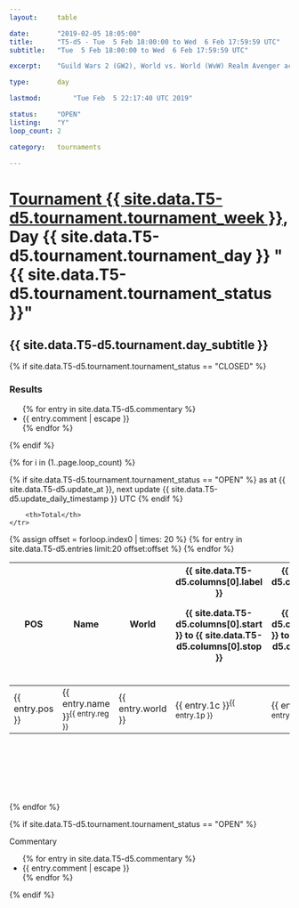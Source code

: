 ```yaml
---
layout: 	table

date: 		"2019-02-05 18:05:00"
title: 		"T5-d5 - Tue  5 Feb 18:00:00 to Wed  6 Feb 17:59:59 UTC"
subtitle: 	"Tue  5 Feb 18:00:00 to Wed  6 Feb 17:59:59 UTC"

excerpt:    "Guild Wars 2 (GW2), World vs. World (WvW) Realm Avenger achivement Tournament. \"Every Kill Counts\""

type:       day

lastmod: 		"Tue Feb  5 22:17:40 UTC 2019"

status:     "OPEN"
listing:    "Y"
loop_count: 2

category: 	tournaments

---
```

<div class="table_header">
    <h1><a href="{{ site.data.T5-d5.tournament.week_url }}">Tournament {{ site.data.T5-d5.tournament.tournament_week }}</a>, Day {{ site.data.T5-d5.tournament.tournament_day }} "{{ site.data.T5-d5.tournament.tournament_status }}"</h1>
    <h2>{{ site.data.T5-d5.tournament.day_subtitle }}</h2> 
</div>

{% if site.data.T5-d5.tournament.tournament_status == "CLOSED" %} 
<div class="commentary">
  <h3>Results</h3>
  <ul>
    {% for entry in site.data.T5-d5.commentary %}
    <li class="commentary_list">{{ entry.comment | escape }}</li>
    {% endfor %}
  </ul>
</div>
{% endif %}


{% for i in (1..page.loop_count) %}

{% if site.data.T5-d5.tournament.tournament_status == "OPEN" %} 
<span class="table_nextupdate">as at {{ site.data.T5-d5.update_at }}, next update {{ site.data.T5-d5.update_daily_timestamp }} UTC</span> 
{% endif %}

<table class="day_table">
  <colgroup>
    <col style="width:18px">
    <col style="width:55px">
    <col style="width:55px">
    <col style="width:12px">
    <col style="width:12px">
    <col style="width:12px">
    <col style="width:12px">
    <col style="width:12px">
    <col style="width:12px">
    <col style="width:12px">
    <col style="width:12px">
    <col style="width:12px">
    <col style="width:12px">
    <col style="width:12px">
    <col style="width:12px">
    <col style="width:12px">
    <col style="width:12px">
    <col style="width:12px">
    <col style="width:12px">
    <col style="width:12px">
    <col style="width:12px">
    <col style="width:12px">
    <col style="width:12px">
    <col style="width:12px">
    <col style="width:12px">
    <col style="width:12px">
    <col style="width:12px">
    <col style="width:18px">
  </colgroup>  
  <thead>
    <tr>
        <th>POS</th>
        <th class="AlignLeft">Name</th>
        <th class="AlignLeft">World</th>

<th><div class="label">{{ site.data.T5-d5.columns[0].label }}<p class="onhover">{{ site.data.T5-d5.columns[0].start }} to {{ site.data.T5-d5.columns[0].stop }}</p></div>​</th>
<th><div class="label">{{ site.data.T5-d5.columns[1].label }}<p class="onhover">{{ site.data.T5-d5.columns[1].start }} to {{ site.data.T5-d5.columns[1].stop }}</p></div>​</th>
<th><div class="label">{{ site.data.T5-d5.columns[2].label }}<p class="onhover">{{ site.data.T5-d5.columns[2].start }} to {{ site.data.T5-d5.columns[2].stop }}</p></div>​</th>
<th><div class="label">{{ site.data.T5-d5.columns[3].label }}<p class="onhover">{{ site.data.T5-d5.columns[3].start }} to {{ site.data.T5-d5.columns[3].stop }}</p></div>​</th>
<th><div class="label">{{ site.data.T5-d5.columns[4].label }}<p class="onhover">{{ site.data.T5-d5.columns[4].start }} to {{ site.data.T5-d5.columns[4].stop }}</p></div>​</th>
<th><div class="label">{{ site.data.T5-d5.columns[5].label }}<p class="onhover">{{ site.data.T5-d5.columns[5].start }} to {{ site.data.T5-d5.columns[5].stop }}</p></div>​</th>
<th><div class="label">{{ site.data.T5-d5.columns[6].label }}<p class="onhover">{{ site.data.T5-d5.columns[6].start }} to {{ site.data.T5-d5.columns[6].stop }}</p></div>​</th>
<th><div class="label">{{ site.data.T5-d5.columns[7].label }}<p class="onhover">{{ site.data.T5-d5.columns[7].start }} to {{ site.data.T5-d5.columns[7].stop }}</p></div>​</th>
<th><div class="label">{{ site.data.T5-d5.columns[8].label }}<p class="onhover">{{ site.data.T5-d5.columns[8].start }} to {{ site.data.T5-d5.columns[8].stop }}</p></div>​</th>
<th><div class="label">{{ site.data.T5-d5.columns[9].label }}<p class="onhover">{{ site.data.T5-d5.columns[9].start }} to {{ site.data.T5-d5.columns[9].stop }}</p></div>​</th>
<th><div class="label">{{ site.data.T5-d5.columns[10].label }}<p class="onhover">{{ site.data.T5-d5.columns[10].start }} to {{ site.data.T5-d5.columns[10].stop }}</p></div>​</th>

<th><div class="label">{{ site.data.T5-d5.columns[11].label }}<p class="onhover">{{ site.data.T5-d5.columns[11].start }} to {{ site.data.T5-d5.columns[11].stop }}</p></div>​</th>
<th><div class="label">{{ site.data.T5-d5.columns[12].label }}<p class="onhover">{{ site.data.T5-d5.columns[12].start }} to {{ site.data.T5-d5.columns[12].stop }}</p></div>​</th>
<th><div class="label">{{ site.data.T5-d5.columns[13].label }}<p class="onhover">{{ site.data.T5-d5.columns[13].start }} to {{ site.data.T5-d5.columns[13].stop }}</p></div>​</th>
<th><div class="label">{{ site.data.T5-d5.columns[14].label }}<p class="onhover">{{ site.data.T5-d5.columns[14].start }} to {{ site.data.T5-d5.columns[14].stop }}</p></div>​</th>
<th><div class="label">{{ site.data.T5-d5.columns[15].label }}<p class="onhover">{{ site.data.T5-d5.columns[15].start }} to {{ site.data.T5-d5.columns[15].stop }}</p></div>​</th>
<th><div class="label">{{ site.data.T5-d5.columns[16].label }}<p class="onhover">{{ site.data.T5-d5.columns[16].start }} to {{ site.data.T5-d5.columns[16].stop }}</p></div>​</th>
<th><div class="label">{{ site.data.T5-d5.columns[17].label }}<p class="onhover">{{ site.data.T5-d5.columns[17].start }} to {{ site.data.T5-d5.columns[17].stop }}</p></div>​</th>
<th><div class="label">{{ site.data.T5-d5.columns[18].label }}<p class="onhover">{{ site.data.T5-d5.columns[18].start }} to {{ site.data.T5-d5.columns[18].stop }}</p></div>​</th>
<th><div class="label">{{ site.data.T5-d5.columns[19].label }}<p class="onhover">{{ site.data.T5-d5.columns[19].start }} to {{ site.data.T5-d5.columns[19].stop }}</p></div>​</th>
<th><div class="label">{{ site.data.T5-d5.columns[20].label }}<p class="onhover">{{ site.data.T5-d5.columns[20].start }} to {{ site.data.T5-d5.columns[20].stop }}</p></div>​</th>

<th><div class="label">{{ site.data.T5-d5.columns[21].label }}<p class="onhover">{{ site.data.T5-d5.columns[21].start }} to {{ site.data.T5-d5.columns[21].stop }}</p></div>​</th>
<th><div class="label">{{ site.data.T5-d5.columns[22].label }}<p class="onhover">{{ site.data.T5-d5.columns[22].start }} to {{ site.data.T5-d5.columns[22].stop }}</p></div>​</th>
<th><div class="label">{{ site.data.T5-d5.columns[23].label }}<p class="onhover">{{ site.data.T5-d5.columns[23].start }} to {{ site.data.T5-d5.columns[23].stop }}</p></div>​</th>

        <th>Total</th>
    </tr>
  </thead>
  {% assign offset = forloop.index0 | times: 20 %}
<tbody>
{% for entry in site.data.T5-d5.entries limit:20 offset:offset %}
  <tr>
    <td class="pl{{ entry.pos }}">{{ entry.pos }}</td>
    <td class="AlignLeft">{{ entry.name }}<sup>{{ entry.reg }}</sup></td>
    <td class="AlignLeft">{{ entry.world }}</td>
    <td class="pl{{ entry.1p }}">{{ entry.1c }}<sup>{{ entry.1p }}</sup></td>
    <td class="pl{{ entry.2p }}">{{ entry.2c }}<sup>{{ entry.2p }}</sup></td>
    <td class="pl{{ entry.3p }}">{{ entry.3c }}<sup>{{ entry.3p }}</sup></td>
    <td class="pl{{ entry.4p }}">{{ entry.4c }}<sup>{{ entry.4p }}</sup></td>
    <td class="pl{{ entry.5p }}">{{ entry.5c }}<sup>{{ entry.5p }}</sup></td>
    <td class="pl{{ entry.6p }}">{{ entry.6c }}<sup>{{ entry.6p }}</sup></td>
    <td class="pl{{ entry.7p }}">{{ entry.7c }}<sup>{{ entry.7p }}</sup></td>
    <td class="pl{{ entry.8p }}">{{ entry.8c }}<sup>{{ entry.8p }}</sup></td>
    <td class="pl{{ entry.9p }}">{{ entry.9c }}<sup>{{ entry.9p }}</sup></td>
    <td class="pl{{ entry.10p }}">{{ entry.10c }}<sup>{{ entry.10p }}</sup></td>
    <td class="pl{{ entry.11p }}">{{ entry.11c }}<sup>{{ entry.11p }}</sup></td>
    <td class="pl{{ entry.12p }}">{{ entry.12c }}<sup>{{ entry.12p }}</sup></td>
    <td class="pl{{ entry.13p }}">{{ entry.13c }}<sup>{{ entry.13p }}</sup></td>
    <td class="pl{{ entry.14p }}">{{ entry.14c }}<sup>{{ entry.14p }}</sup></td>
    <td class="pl{{ entry.15p }}">{{ entry.15c }}<sup>{{ entry.15p }}</sup></td>
    <td class="pl{{ entry.16p }}">{{ entry.16c }}<sup>{{ entry.16p }}</sup></td>
    <td class="pl{{ entry.17p }}">{{ entry.17c }}<sup>{{ entry.17p }}</sup></td>
    <td class="pl{{ entry.18p }}">{{ entry.18c }}<sup>{{ entry.18p }}</sup></td>
    <td class="pl{{ entry.19p }}">{{ entry.19c }}<sup>{{ entry.19p }}</sup></td>
    <td class="pl{{ entry.20p }}">{{ entry.20c }}<sup>{{ entry.20p }}</sup></td>
    <td class="pl{{ entry.21p }}">{{ entry.21c }}<sup>{{ entry.21p }}</sup></td>
    <td class="pl{{ entry.22p }}">{{ entry.22c }}<sup>{{ entry.22p }}</sup></td>
    <td class="pl{{ entry.23p }}">{{ entry.23c }}<sup>{{ entry.23p }}</sup></td>
    <td class="pl{{ entry.24p }}">{{ entry.24c }}<sup>{{ entry.24p }}</sup></td>
    <td>{{ entry.total }}</td>
  </tr>
{% endfor %}  
</tbody>
</table>
<div class="leaderboard">
  <script async src="//pagead2.googlesyndication.com/pagead/js/adsbygoogle.js"></script>
  <!-- 728x90 -->
  <ins class="adsbygoogle"
       style="display:inline-block;width:728px;height:90px"
       data-ad-client="ca-pub-3274917281288240"
       data-ad-slot="3870538733"></ins>
  <script>
  (adsbygoogle = window.adsbygoogle || []).push({});
  </script>    
</div>
<br />
{% endfor %}

{% if site.data.T5-d5.tournament.tournament_status == "OPEN" %} 
<div class="commentary">
  <span class="commentary_title">Commentary</span>
  <ul>
    {% for entry in site.data.T5-d5.commentary %}
    <li class="commentary_list">{{ entry.comment | escape }}</li>
    {% endfor %}
  </ul>
</div>
{% endif %}


